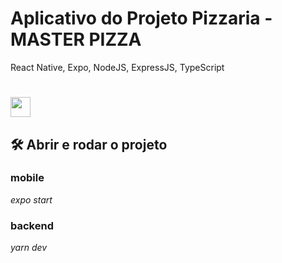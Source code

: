 # Aplicativo do Projeto Pizzaria - MASTER PIZZA
React Native, Expo, NodeJS, ExpressJS, TypeScript

# <span title="emdesenvolvimento"><img height="32" src="https://img.shields.io/badge/-EM%20DESENVOLVIMENTO-blueviolet" /></span>

## 🛠️ Abrir e rodar o projeto
### mobile
*expo start*

### backend
*yarn dev*

